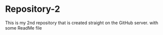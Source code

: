 # Repository-2
This is my 2nd repository that is created straight on the GitHub server. with some ReadMe file
